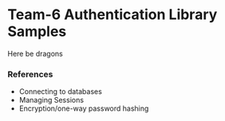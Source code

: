 # Team-6 Authentication Library Samples

Here be dragons

### References
* Connecting to databases
* Managing Sessions
* Encryption/one-way password hashing
